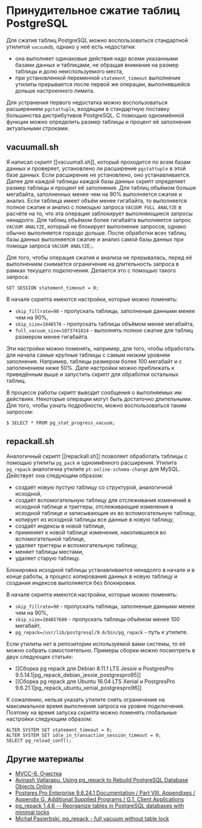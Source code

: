 Принудительное сжатие таблиц PostgreSQL
=======================================

Для сжатия таблиц PostgreSQL можно воспользоваться стандартной утилитой `vacuumdb`, однако у неё есть недостатки:

* она выполняет одинаковые действия надо всеми указанными базами данных и таблицами, не обращая внимания на размер таблицы и долю неиспользуемого места,
* при установленной переменной `statement_timeout` выполнение утилиты прерывается после первой же операции, выполнявшейся дольше настроенного лимита.

Для устранения первого недостатка можно воспользоваться расширением `pgstattuple`, входящим в стандартную поставку большинства дистрибутивов PostgreSQL. С помощью одноимённой функции можно определить размер таблицы и процент её заполнения актуальными строками.

vacuumall.sh
------------

Я написал скрипт [[vacuumall.sh]], который проходится по всем базам данных и проверяет, установлено ли расширение `pgstattuple` в этой базе данных. Если расширение не установлено, оно устанавливается. Далее для каждой таблицы каждой базы данных скрипт определяет размер таблицы и процент её заполнения. Для таблиц объёмом больше мегабайта, заполненных менее чем на 90% выполняется сжатие и анализ. Если таблица имеет объём менее гигабайта, то выполняется полное сжатие и анализ с помощью запроса `VACUUM FULL ANALYZE` в расчёте на то, что эта операция заблокирует выполняющиеся запросы ненадолго. Для таблиц объёмом более гигабайта выполняется запрос `VACUUM ANALYZE`, который не блокирует выполнение запросов, однако обычно выполняется гораздо дольше. После обработки всех таблиц базы данных выполняется сжатие и анализ самой базы данных при помощи запроса `VACUUM ANALYZE;`.

Для того, чтобы операция сжатия и анализа не прерывалась, перед её выполнением снимается ограничение на длительность запроса в рамках текущего подключения. Делается это с помощью такого запроса:

    SET SESSION statement_timeout = 0;

В начале скрипта имеются настройки, которые можно поменять:

* `skip_fillrate=90` - пропускать таблицы, заполненые данными менее чем на 90%,
* `skip_size=1048576` - пропускать таблицы объёмом менее мегабайта,
* `full_vacuum_size=1073741824` - выполнять полное сжатие для таблиц размером менее гигабайта.

Эти настройки можно поменять, например, для того, чтобы обработать для начала самые крупные таблицы с самым низким уровнем заполнения. Например, таблицы размером более 100 мегабайт и с заполенением ниже 50%. Дале настройки можно приближать к приведённым выше и запустить скрипт для обработки остальных таблиц.

В процессе работы скрипт выводит сообщения о выполняемых им действиях. Некоторые операции могут быть достаточно длительными. Для того, чтобы узнать подробности, можно воспользоваться таким запросом:

    $ SELECT * FROM pg_stat_progress_vacuum;

repackall.sh
------------

Аналогичный скрипт [[repackall.sh]] позволяет обработать таблицы с помощью утилиты `pg_pack` и одноимённого расширения. Утилита `pg_repack` аналогична утилите `pt-online-schema-change` для MySQL. Действует она следующим образом:

* создаёт новую пустую таблицу со структурой, аналогичной исходной,
* создаёт вспомогательную таблицу для отслеживания изменений в исходной таблице и триггеры, отслеживающие изменения в исходной таблице и записывающие их во вспомогательную таблицу,
* копирует из исходной таблицы все данные в новую таблицу,
* создаёт индексы в новой таблице,
* применяет к новой таблице изменения, накопившиеся во вспомогательной таблице,
* удаляет триггеры и вспомогательную таблицу,
* меняет таблицы местами,
* удаляет старую таблицу.

Блокировка исходной таблицы устанавливается ненадолго в начале и в конце работы, а процесс копирования данных в новую таблицу и создания индексов выполняется без блокировки.

В начале скрипта имеются настройки, которые можно поменять:

* `skip_fillrate=90` - пропускать таблицы, заполненые данными менее чем на 90%,
* `skip_size=104857600` - пропускать таблицы объёмом менее 100 мегабайт,
* `pg_repack=/usr/lib/postgresql/9.6/bin/pg_repack` - путь к утилите.

Если утилиты нет в репозитории используемой вами системы, то её можно собрать самостоятельно. Примеры сборки можно посмотреть в двух следующих статьях:

* [[Сборка pg repack для Debian 8.11.1 LTS Jessie и PostgresPro 9.5.14.1|pg_repack_debian_jessie_postgrespro95]]
* [[Сборка pg repack для Ubuntu 16.04 LTS Xenial и PostgresPro 9.6.21.1|pg_repack_ubuntu_xenial_postgrespro96]]

К сожалению, нельзя указать утилите снять ограничение на максимальное время выполнения запроса на уровне подключения. Поэтому на время запуска скрипта можно поменять глобальные настройки следующим образом:

    ALTER SYSTEM SET statement_timeout = 0;
    ALTER SYSTEM SET idle_in_transaction_session_timeout = 0;
    SELECT pg_reload_conf();

Другие материалы
----------------

* [MVCC-6. Очистка](https://habr.com/ru/company/postgrespro/blog/452320/)
* [Avinash Vallarapu. Using pg_repack to Rebuild PostgreSQL Database Objects Online](https://www.percona.com/blog/2019/02/04/pg_repack-rebuild-postgresql-database-objects-online/)
* [Postgres Pro Enterprise 9.6.24.1 Documentation / Part VIII. Appendixes / Appendix G. Additional Supplied Programs / G.1. Client Applications](https://postgrespro.com/docs/enterprise/9.6/app-pgrepack)
* [pg_repack 1.4.6 -- Reorganize tables in PostgreSQL databases with minimal locks](https://reorg.github.io/pg_repack/)
* [Michał Pasierbski. pg_repack - full vacuum without table lock](https://mpasierbski.medium.com/pg-repack-full-vacuum-without-table-lock-ca2cbfa1ca1e)
